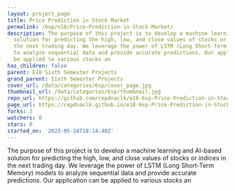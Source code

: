 ```yaml
---
layout: project_page
title: Price Prediction in Stock Market
permalink: /6sp/e18/Price-Prediction-in-Stock-Market/
description: The purpose of this project is to develop a machine learning and AI-based
  solution for predicting the high, low, and close values of stocks or indices in
  the next trading day. We leverage the power of LSTM (Long Short-Term Memory) models
  to analyze sequential data and provide accurate predictions. Our application can
  be applied to various stocks an
has_children: false
parent: E18 Sixth Semester Projects
grand_parent: Sixth Semester Projects
cover_url: /data/categories/6sp/cover_page.jpg
thumbnail_url: /data/categories/6sp/thumbnail.jpg
repo_url: https://github.com/cepdnaclk/e18-6sp-Price-Prediction-in-Stock-Market
page_url: https://cepdnaclk.github.io/e18-6sp-Price-Prediction-in-Stock-Market
forks: 3
watchers: 0
stars: 0
started_on: '2023-05-24T18:14:40Z'
---
```


The purpose of this project is to develop a machine learning and AI-based solution for predicting the high, low, and close values of stocks or indices in the next trading day. We leverage the power of LSTM (Long Short-Term Memory) models to analyze sequential data and provide accurate predictions. Our application can be applied to various stocks an